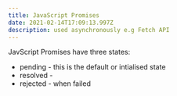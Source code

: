 ```yaml
---
title: JavaScript Promises
date: 2021-02-14T17:09:13.997Z
description: used asynchronously e.g Fetch API
---
```

JavScript Promises have three states:

- pending - this is the default or intialised state
- resolved - 
- rejected - when failed